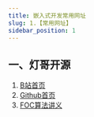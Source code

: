 ```yaml
---
title: 嵌入式开发常用网址
slug: 1.【常用网址】
sidebar_position: 1
---
```




## 一、灯哥开源

1. [B站首页](https://space.bilibili.com/493192058)
2. [Github首页](https://github.com/ToanTech/)
3. [FOC算法讲义](http://dengfoc.com)

